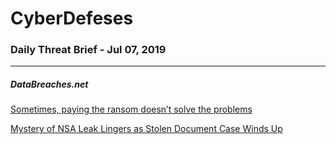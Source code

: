 # CyberDefeses
### Daily Threat Brief - Jul 07, 2019

 
-----
 
##### DataBreaches.net
[Sometimes, paying the ransom doesn’t solve the problems](https://www.databreaches.net/sometimes-paying-the-ransom-doesnt-solve-the-problems/)
 
[Mystery of NSA Leak Lingers as Stolen Document Case Winds Up](https://www.databreaches.net/mystery-of-nsa-leak-lingers-as-stolen-document-case-winds-up/)
 
